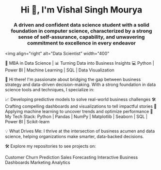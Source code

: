 </a>
<h1 align="center">Hi 👋, I'm Vishal Singh Mourya</h1>
<h3 align="center">A driven and confident data science student with a solid foundation in computer science, characterized by a strong sense of self-assurance, capability, and unwavering commitment to excellence in every endeavor</h3>


  <img align="right" alt="Data Scientist" width="400" 

<p align="left">
  
🚀 MBA in Data Science | 📊 Turning Data into Business Insights
💻 Python | Power BI | Machine Learning | SQL | Data Visualization

👋 Hi there! I'm passionate about bridging the gap between business strategy and data-driven decision-making. With a strong foundation in data science tools and techniques, I specialize in:

📈 Developing predictive models to solve real-world business challenges
🛠️ Crafting compelling dashboards and visualizations to tell impactful stories
🤖 Applying machine learning to uncover trends and optimize performance
🌟 My Tech Stack: Python | Pandas | NumPy | Matplotlib | Seaborn | SQL | Power BI | Scikit-learn

💡 What Drives Me: I thrive at the intersection of business acumen and data science, helping organizations make smarter, data-backed decisions.

🛠️ Explore my repositories to see projects on:

Customer Churn Prediction
Sales Forecasting
Interactive Business Dashboards
Marketing Analytics
